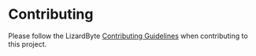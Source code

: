 # Contributing

Please follow the LizardByte
[Contributing Guidelines](https://docs.lizardbyte.dev/latest/developers/contributing.html)
when contributing to this project.
